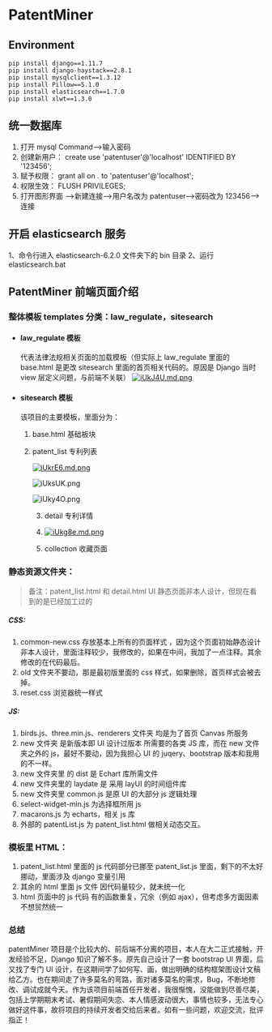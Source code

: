# PatentMiner

## Environment

    pip install django==1.11.7
    pip install django-haystack==2.8.1
    pip install mysqlclient==1.3.12
    pip install Pillow==5.1.0
    pip install elasticsearch==1.7.0
    pip install xlwt==1.3.0

## 统一数据库

1. 打开 mysql Command——>输入密码
2. 创建新用户： create use 'patentuser'@'localhost' IDENTIFIED BY '123456';
3. 赋予权限： grant all on _._ to 'patentuser'@'localhost';
4. 权限生效： FLUSH PRIVILEGES;
5. 打开图形界面 ——>新建连接——>用户名改为 patentuser——>密码改为 123456——>连接

## 开启 elasticsearch 服务

1、命令行进入 elasticsearch-6.2.0 文件夹下的 bin 目录
2、运行 elasticsearch.bat

## PatentMiner 前端页面介绍

### 整体模板 templates 分类：law_regulate，sitesearch


- #### law_regulate 模板

  代表法律法规相关页面的加载模板（但实际上 law_regulate 里面的 base.html 是更改 sitesearch 里面的首页相关代码的。原因是 Django 当时 view 层定义问题，与前端不关联）
  [![iUkJ4U.md.png](https://s1.ax1x.com/2018/10/14/iUkJ4U.md.png)](https://imgchr.com/i/iUkJ4U)

- #### sitesearch 模板

  该项目的主要模板，里面分为：

  1. base.html 基础板块

  2. patent_list 专利列表

     [![iUkrE6.md.png](https://s1.ax1x.com/2018/10/14/iUkrE6.md.png)](https://imgchr.com/i/iUkrE6)

     ![iUksUK.png](https://s1.ax1x.com/2018/10/14/iUksUK.png)

     ![iUky4O.png](https://s1.ax1x.com/2018/10/14/iUky4O.png)

     3. detail 专利详情
     4. [![iUkg8e.md.png](https://s1.ax1x.com/2018/10/14/iUkg8e.md.png)](https://imgchr.com/i/iUkg8e)

     5. collection 收藏页面

### 静态资源文件夹：

> 备注：patent_list.html 和 detail.html UI 静态页面非本人设计，但现在看到的是已经加工过的

##### CSS:

1. common-new.css 存放基本上所有的页面样式 ，因为这个页面初始静态设计非本人设计，里面注释较少，我修改的，如果在中间，我加了一点注释。其余修改的在代码最后。
2. old 文件夹不要动，那是最初版里面的 css 样式，如果删除，首页样式会被去掉。
3. reset.css 浏览器统一样式

##### JS:

1. birds.js、three.min.js、renderers 文件夹 均是为了首页 Canvas 所服务
2. new 文件夹 是新版本即 UI 设计过版本 所需要的各类 JS 库，而在 new 文件夹之外的 js，最好不要动，因为我担心 UI 的 juqery、bootstrap 版本和我用的不一样。
3. new 文件夹里 的 dist 是 Echart 库所需文件
4. new 文件夹里的 laydate 是 采用 layUI 的时间组件库
5. new 文件夹里 common.js 是原 UI 的大部分 js 逻辑处理
6. select-widget-min.js 为选择框所用 js
7. macarons.js 为 echarts，相关 js 库
8. 外部的 patentList.js 为 patent_list.html 做相关动态交互。

### 模板里 HTML：

1. patent_list.html 里面的 js 代码部分已挪至 patent_list.js 里面，剩下的不太好挪动，里面涉及 django 变量引用
2. 其余的 html 里面 js 文件 因代码量较少，就未统一化
3. html 页面中的 js 代码 有的函数重复，冗余（例如 ajax），但考虑多方面因素不想贸然统一

### 总结

patentMiner 项目是个比较大的、前后端不分离的项目，本人在大二正式接触，开发经验不足，Django 知识了解不多。原先自己设计了一套 bootstrap UI 界面，后又找了专门 UI 设计，在这期间学了如何写、画，做出明确的结构框架图设计文稿给乙方。也在期间走了许多莫名的弯路，面对诸多莫名的需求，Bug，不断地修改、调试成就今天。作为该项目前端首任开发者，我很惭愧，没能做到尽善尽美，包括上学期期末考试、暑假期间失恋、本人情感波动很大，事情也较多，无法专心做好这件事，故将项目的持续开发者交给后来者。如有一些问题，欢迎交流，批评指正！
